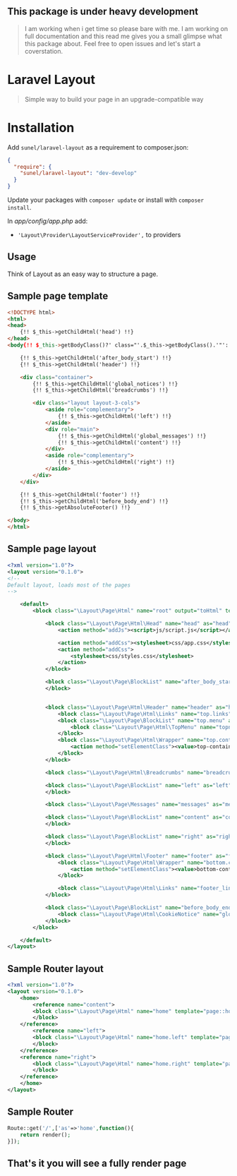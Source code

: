 ## This package is under heavy development 
> I am working when i get time so please bare with me.
> I am working on full documentation and this read me gives you a small glimpse what this package about.
> Feel free to open issues and let's start a coverstation.


Laravel Layout
===================
> Simple way to build your page in an upgrade-compatible way

# Installation
Add `sunel/laravel-layout` as a requirement to composer.json:

```json
{
  "require": {
    "sunel/laravel-layout": "dev-develop"
  }
}
```

Update your packages with `composer update` or install with `composer install`.

In *app/config/app.php* add:
* `'Layout\Provider\LayoutServiceProvider',` to providers 

## Usage

Think of Layout as an easy way to structure a page. 

## Sample page template
```html
<!DOCTYPE html>
<html>
<head>
    {!! $_this->getChildHtml('head') !!}
</head>
<body{!! $_this->getBodyClass()?' class="'.$_this->getBodyClass().'"':'' !!}>

    {!! $_this->getChildHtml('after_body_start') !!}
    {!! $_this->getChildHtml('header') !!}

    <div class="container">
        {!! $_this->getChildHtml('global_notices') !!}
        {!! $_this->getChildHtml('breadcrumbs') !!}

        <div class="layout layout-3-cols">
            <aside role="complementary">
                {!! $_this->getChildHtml('left') !!}
            </aside>
            <div role="main">
                {!! $_this->getChildHtml('global_messages') !!}
                {!! $_this->getChildHtml('content') !!}
            </div>
            <aside role="complementary">
                {!! $_this->getChildHtml('right') !!}
            </aside>
        </div>
    </div>

    {!! $_this->getChildHtml('footer') !!}
    {!! $_this->getChildHtml('before_body_end') !!}
    {!! $_this->getAbsoluteFooter() !!}

</body>
</html>
```
## Sample page layout
```xml
<?xml version="1.0"?>
<layout version="0.1.0">
<!--
Default layout, loads most of the pages
-->

    <default>
        <block class="\Layout\Page\Html" name="root" output="toHtml" template="render::page.3columns">

            <block class="\Layout\Page\Html\Head" name="head" as="head">
                <action method="addJs"><script>js/script.js</script></action>

                <action method="addCss"><stylesheet>css/app.css</stylesheet></action>
                <action method="addCss">
                    <stylesheet>css/styles.css</stylesheet>
                </action>
            </block>

            <block class="\Layout\Page\BlockList" name="after_body_start" as="after_body_start" >
            </block>


            <block class="\Layout\Page\Html\Header" name="header" as="header">
                <block class="\Layout\Page\Html\Links" name="top.links" as="topLinks"/>
                <block class="\Layout\Page\BlockList" name="top.menu" as="topMenu" >
                    <block class="\Layout\Page\Html\TopMenu" name="topnav" template="render::page.html.topmenu"/>
                </block>
                <block class="\Layout\Page\Html\Wrapper" name="top.container" as="topContainer">
                    <action method="setElementClass"><value>top-container</value></action>
                </block>
            </block>

            <block class="\Layout\Page\Html\Breadcrumbs" name="breadcrumbs" as="breadcrumbs"/>

            <block class="\Layout\Page\BlockList" name="left" as="left">
            </block>

            <block class="\Layout\Page\Messages" name="messages" as="messages"/>

            <block class="\Layout\Page\BlockList" name="content" as="content">
            </block>

            <block class="\Layout\Page\BlockList" name="right" as="right">
            </block>

            <block class="\Layout\Page\Html\Footer" name="footer" as="footer" template="render::page.html.footer">
                <block class="\Layout\Page\Html\Wrapper" name="bottom.container" as="bottomContainer">
                    <action method="setElementClass"><value>bottom-container</value></action>
                </block>

                <block class="\Layout\Page\Html\Links" name="footer_links" as="footer_links" template="render::page.template.links"/>
            </block>

            <block class="\Layout\Page\BlockList" name="before_body_end" as="before_body_end">
                <block class="\Layout\Page\Html\CookieNotice" name="global_cookie_notice" as ="global_cookie_notice" template="render::page.html.cookienotice" before="-" />
            </block>
        </block>

    </default>
</layout>
```

## Sample Router layout 
```xml
<?xml version="1.0"?>
<layout version="0.1.0">
	<home>
		<reference name="content">
        <block class="\Layout\Page\Html" name="home" template="page::home">
        </block>
    </reference>
		<reference name="left">
        <block class="\Layout\Page\Html" name="home.left" template="page::left">
        </block>
    </reference>
    <reference name="right">
        <block class="\Layout\Page\Html" name="home.right" template="page::right">
        </block>
    </reference>
	</home>
</layout>
```
## Sample Router

```php
Route::get('/',['as'=>'home',function(){	
	return render();	
}]);
```

## That's it you will see a fully render page 
